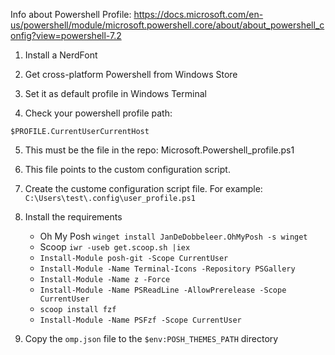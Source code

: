 Info about Powershell Profile: https://docs.microsoft.com/en-us/powershell/module/microsoft.powershell.core/about/about_powershell_config?view=powershell-7.2


1. Install a NerdFont
2. Get cross-platform Powershell from Windows Store
3. Set it as default profile in Windows Terminal

4. Check your powershell profile path:

`$PROFILE.CurrentUserCurrentHost`

5. This must be the file in the repo: Microsoft.Powershell_profile.ps1
6. This file points to the custom configuration script.
7. Create the custome configuration script file. For example:
`C:\Users\test\.config\user_profile.ps1`

8. Install the requirements
    - Oh My Posh `winget install JanDeDobbeleer.OhMyPosh -s winget`
	- Scoop `iwr -useb get.scoop.sh |iex` 
	- `Install-Module posh-git -Scope CurrentUser`
	- `Install-Module -Name Terminal-Icons -Repository PSGallery`
	- `Install-Module -Name z -Force`
	- `Install-Module -Name PSReadLine -AllowPrerelease -Scope CurrentUser`
	- `scoop install fzf`
	- `Install-Module -Name PSFzf -Scope CurrentUser`

9. Copy the `omp.json` file to the `$env:POSH_THEMES_PATH` directory

